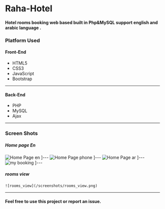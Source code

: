 # Raha-Hotel
#### Hotel rooms booking web based built in Php&amp;MySQL support english and arabic language .

### Platform Used
#### Front-End
* HTML5
* CSS3
* JavaScript
* Bootstrap
---
#### Back-End
* PHP
* MySQL
* Ajax
---
 ### Screen Shots
   ##### Home page En
   ![Home Page en](/screenshots/home_page_en.png)
   ]--- 
    ![Home Page phone](/screenshots/home_phone_size.png)
  ]---
     ![Home Page ar](/screenshots/home_page_ar.png)
  ]---
    ![my booking](/screenshots/mybokking.png)
   ]---
   ##### rooms view 
    ![rooms_view](/screenshots/rooms_view.png)  
  ---
  #### Feel free to use this project or report an issue.

   
